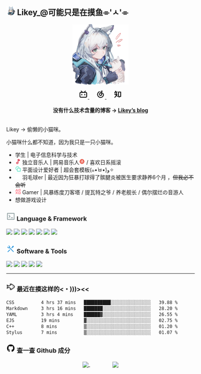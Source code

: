 <link href="https://fastly.jsdelivr.net/npm/remixicon@2.5.0/fonts/remixicon.css" rel="stylesheet">
  
## <img width="24px" src="/pic/Shock_Rosmontis.png" /> Likey_@可能只是在摸鱼⌯'ㅅ'⌯

<p align="center">
  <img align="center" width="150px" src="/pic/Likey_avatar.png" />
</p>
<p align="center">
  
  <a href="https://space.bilibili.com/6741287" target="_blank" alt="Bilibili" title="Bilibili">
    <img src="/pic/bilibili-line.png" width="24px"/>
  </a>
  &emsp;
  <a href="https://music.163.com/#/artist?id=12466942" target="_blank" alt="Netease_cloud" title="Netease_cloud">
    <img src="/pic/netease-cloud-music-line.png" width="24px"/>
  </a>
  &emsp;
  <a href="https://www.zhihu.com/people/lyrik-41" target="_blank" alt="zhihu" title="zhihu">
    <img src="/pic/zhihu-line.png" width="24px"/>
  </a>
  <br><br>
   <strong>没有什么技术含量的博客 → <a href="https://lyrikp.art">Likey’s blog</a></strong>
  <br><br>
</p>

Likey → 偷懒的小猫咪。

小猫咪什么都不知道，因为我只是一只小猫咪。

* 学生 | 电子信息科学与技术
* <img src="/pic/music.png" width="15px"/> 独立音乐人 | 网易音乐人<img src="/pic/netease-cloud-music-fill.png" width="15px"/> / 喜欢日系摇滚
* <img src="/pic/graphic-design.png" width="15px"/> 平面设计爱好者 | 超会套模板(๑•̀ㅂ•́)و✧
* <img src="/pic/badminton.png" width="15px"/> 羽毛球er | 最近因为狂暴打球得了髌腱炎被医生要求静养6个月 ，~~但我必不会听~~
* <img src="/pic/game-ps.png" width="15px"/> Gamer | 风暴练度刀客塔 / 提瓦特之爷 / 养老舰长 / 偶尔摆烂の音游人
* 想做游戏设计


### <img src="/pic/terminal-box-line.png" width="24px"/> Language & Framework

<p>
  <img src="https://img.shields.io/badge/-Python3-3676AB?style=flat-square&logo=Python&logoColor=white"/>
  <img src="https://img.shields.io/badge/-C++-669CD3?style=flat-square&logo=cplusplus"/>
  <img src="https://img.shields.io/badge/-HTML5-E34F26?style=flat-square&logo=HTML5&logoColor=white"/>
  <img src="https://img.shields.io/badge/-Markdown-43443E?style=flat-square&logo=markdown&logoColor=white"/>
  <img src="https://img.shields.io/badge/-CSS3-1572B6?style=flat-square&logo=CSS3&logoColor=white"/>
  <img src="https://img.shields.io/badge/-Qt-142CD52?style=flat-square&logo=qt&logoColor=white"/>
  <img src="https://img.shields.io/badge/-Hexo-0D82CD?style=flat-square&logo=hexo&logoColor=white"/>
</p>

### <img src="/pic/tools-line.png" width="24px"/> Software & Tools

<p>
  <img src="https://img.shields.io/badge/-Visual%20Studio%20Code-23A9F2?style=flat-square&logo=Visual%20Studio%20Code&logoColor=white"/>
  <img src="https://img.shields.io/badge/-Github-181717?style=flat-square&logo=GitHub&logoColor=white"/>
  <img src="https://img.shields.io/badge/-Git-F44D27?style=flat-square&logo=Git&logoColor=white"/>
  <img src="https://img.shields.io/badge/-QtCreator-142CD52?style=flat-square&logo=qt&logoColor=white"/>
  <img src="https://img.shields.io/badge/-Adobe-FA0F01?style=flat-square&logo=adobe&logoColor=white"/>
</p>

----

### <img src="/pic/fish.png" width="24px"/> 最近在摸这样的<・)))><<

<!--START_SECTION:waka-->

```text
CSS          4 hrs 37 mins   ██████████░░░░░░░░░░░░░░░   39.88 %
Markdown     3 hrs 16 mins   ███████░░░░░░░░░░░░░░░░░░   28.20 %
YAML         3 hrs 4 mins    ██████▓░░░░░░░░░░░░░░░░░░   26.55 %
EJS          19 mins         ▓░░░░░░░░░░░░░░░░░░░░░░░░   02.75 %
C++          8 mins          ▒░░░░░░░░░░░░░░░░░░░░░░░░   01.20 %
Stylus       7 mins          ▒░░░░░░░░░░░░░░░░░░░░░░░░   01.07 %
```

<!--END_SECTION:waka-->

### <img src="/pic/github-fill.png" width="24px"/> 查一查 Github 成分

<p align="center">
<a href="https://github.com/anuraghazra/github-readme-stats">
  <img align="center" height="150px"  src="https://github-readme-stats.vercel.app/api?username=Lyrikp&count_private=true&show_icons=true&theme=graywhite&show_owner=true" />
</a>
  &emsp;&emsp;&emsp;&emsp;
<a href="https://github.com/anuraghazra/github-readme-stats">
  <img align="center" height="150px"  src="https://github-readme-stats.vercel.app/api/top-langs/?username=Lyrikp&theme=graywhite&layout=compact" />
</a>
</p>

